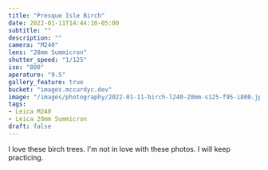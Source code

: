 ```yaml
---
title: "Presque Isle Birch"
date: 2022-01-11T14:44:10-05:00
subtitle: ""
description: ""
camera: "M240"
lens: "28mm Summicron"
shutter_speed: "1/125"
iso: "800"
aperature: "9.5"
gallery_feature: true
bucket: "images.mccurdyc.dev"
image: "/images/photography/2022-01-11-birch-l240-28mm-s125-f95-i800.jpg"
tags:
- Leica M240
- Leica 28mm Summicron
draft: false
---
```


I love these birch trees. I'm not in love with these photos. I will keep practicing.
